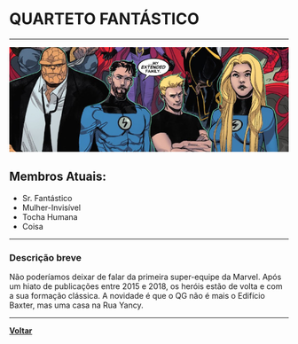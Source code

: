 # QUARTETO FANTÁSTICO

---

![Quarteto Fantástico](quarteto_fantastico.jpg)

## Membros Atuais:
- Sr. Fantástico
- Mulher-Invisível
- Tocha Humana
- Coisa

---

### Descrição breve

Não poderíamos deixar de falar da primeira super-equipe da Marvel. Após um hiato de publicações entre 2015 e 2018, os heróis estão de volta e com a sua formação clássica. A novidade é que o QG não é mais o Edifício Baxter, mas uma casa na Rua Yancy.

---

[**Voltar**](README.md)